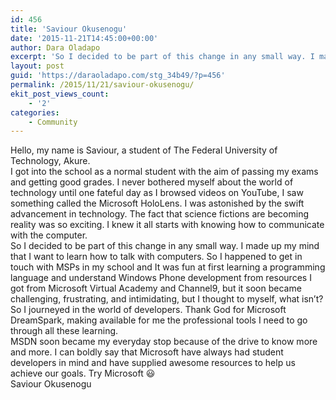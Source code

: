 ```yaml
---
id: 456
title: 'Saviour Okusenogu'
date: '2015-11-21T14:45:00+00:00'
author: Dara Oladapo
excerpt: 'So I decided to be part of this change in any small way. I made up my mind that I want to learn how to talk with computers. So I happened to get in touch with MSPs in my school and It was fun at first learning a programming language and understand Windows '
layout: post
guid: 'https://daraoladapo.com/stg_34b49/?p=456'
permalink: /2015/11/21/saviour-okusenogu/
ekit_post_views_count:
    - '2'
categories:
    - Community
---
```


Hello, my name is Saviour, a student of The Federal University of Technology, Akure.  
I got into the school as a normal student with the aim of passing my exams and getting good grades. I never bothered myself about the world of technology until one fateful day as I browsed videos on YouTube, I saw something called the Microsoft HoloLens. I was astonished by the swift advancement in technology. The fact that science fictions are becoming reality was so exciting. I knew it all starts with knowing how to communicate with the computer.  
So I decided to be part of this change in any small way. I made up my mind that I want to learn how to talk with computers. So I happened to get in touch with MSPs in my school and It was fun at first learning a programming language and understand Windows Phone development from resources I got from Microsoft Virtual Academy and Channel9, but it soon became challenging, frustrating, and intimidating, but I thought to myself, what isn’t?  
So I journeyed in the world of developers. Thank God for Microsoft DreamSpark, making available for me the professional tools I need to go through all these learning.  
MSDN soon became my everyday stop because of the drive to know more and more. I can boldly say that Microsoft have always had student developers in mind and have supplied awesome resources to help us achieve our goals. Try Microsoft 😃  
Saviour Okusenogu